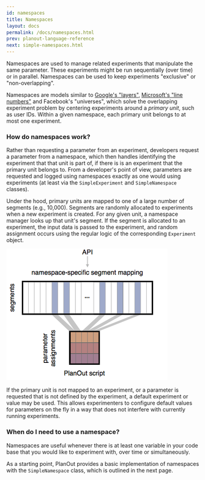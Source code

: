 ```yaml
---
id: namespaces
title: Namespaces
layout: docs
permalink: /docs/namespaces.html
prev: planout-language-reference
next: simple-namespaces.html
---
```


Namespaces are used to manage related experiments that manipulate the same parameter. These experiments might be run sequentially (over time) or in parallel. Namespaces can be used to keep experiments "exclusive" or "non-overlapping".


Namespaces are models similar to
[Google's "layers"](http://research.google.com/pubs/pub36500.html),
[Microsoft's "line numbers"](http://www.exp-platform.com/Documents/2013%20controlledExperimentsAtScale.pdf)
and Facebook's "universes", which solve the overlapping experiment problem by
centering experiments around a *primary unit*, such as user IDs.
Within a given namespace, each primary unit belongs to at most one experiment.


### How do namespaces work?
Rather than requesting a parameter from an experiment, developers request a
parameter from a namespace, which then handles identifying the experiment
that that unit is part of, if there is is an experiment that the primary unit
belongs to. From a developer's point of view, parameters are requested and logged
using namespaces exactly as one would using experiments (at least via the
`SimpleExperiment` and `SimpleNamespace` classes).

Under the hood, primary units are mapped to one of a large number of segments
(e.g., 10,000).
Segments are randomly allocated to experiments when a new experiment is created.
For any given unit, a namespace manager looks up that unit's segment.
If the segment is allocated to an experiment, the input data is passed to the experiment,
and random assignment occurs using the regular logic of the corresponding `Experiment` object.

![Namespaces diagram](../static/namespace_diagram.png "Segments are allocated to experiments, which assign units to parameters in a way that is independent of the segmentation.")

If the primary unit is not mapped to an experiment, or a parameter is requested that is not defined by the experiment, a default experiment or value may be used.
 This allows experimenters to configure default values for parameters on the fly in a way that does not interfere with currently running experiments.


### When do I need to use a namespace?
Namespaces are useful whenever there is at least one variable in your code
base that you would like to experiment with, over time or simultaneously.

As a starting point, PlanOut provides a basic implementation of namespaces with the `SimpleNamespace` class, which is outlined in the next page.
